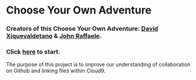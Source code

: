 # Choose Your Own Adventure


### Creators of this Choose Your Own Adventure: [David Xiquevaldetano](https://github.com/davidx4697) & [John Raffaele](https://github.com/johnr2035).

### Click [here](scene-files/introduction.md) to start.  
The purpose of this project is to improve our understanding of collaboration on Github and linking files within Cloud9.
